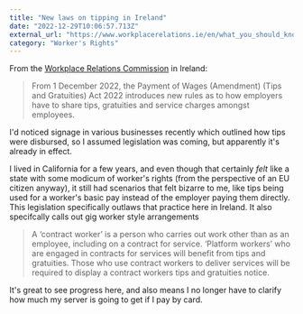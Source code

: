 ```yaml
---
title: "New laws on tipping in Ireland"
date: "2022-12-29T10:06:57.713Z"
external_url: "https://www.workplacerelations.ie/en/what_you_should_know/hours-and-wages/tips-and-gratuities/tips-and-gratuities.html"
category: "Worker's Rights"
---
```


From the [Workplace Relations Commission](https://www.workplacerelations.ie/en/what_you_should_know/hours-and-wages/tips-and-gratuities/tips-and-gratuities.html) in Ireland:

> From 1 December 2022, the Payment of Wages (Amendment) (Tips and Gratuities) Act 2022 introduces new rules as to how employers have to share tips, gratuities and service charges amongst employees.

I'd noticed signage in various businesses recently which outlined how tips were disbursed, so I assumed legislation was coming, but apparently it's already in effect.

I lived in California for a few years, and even though that certainly _felt_ like a state with some modicum of worker's rights (from the perspective of an EU citizen anyway), it still had scenarios that felt bizarre to me, like tips being used for a worker's basic pay instead of the employer paying them directly. This legislation specifically outlaws that practice here in Ireland. It also specifcally calls out gig worker style arrangements

> A ‘contract worker’ is a person who carries out work other than as an employee, including on a contract for service. ‘Platform workers’ who are engaged in contracts for services will benefit from tips and gratuities. Those who use contract workers to deliver services will be required to display a contract workers tips and gratuities notice.

It's great to see progress here, and also means I no longer have to clarify how much my server is going to get if I pay by card.
